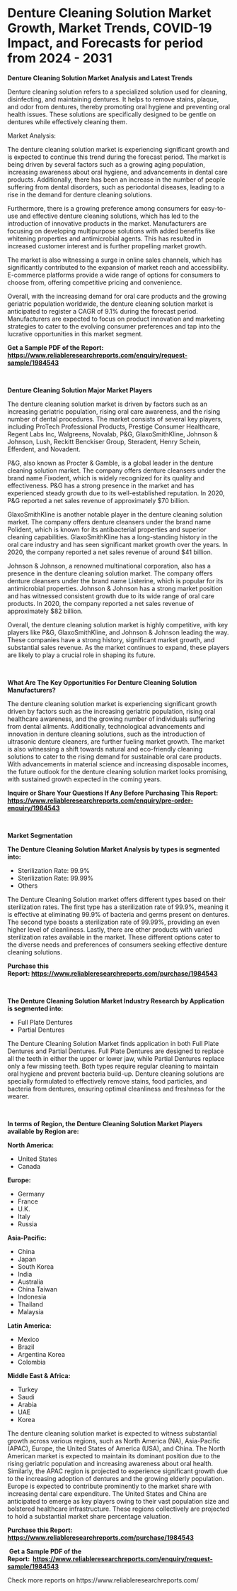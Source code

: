 <p><h1>Denture Cleaning Solution Market Growth, Market Trends, COVID-19 Impact, and Forecasts for period from 2024 - 2031</h1></p><p><strong>Denture Cleaning Solution Market Analysis and Latest Trends</strong></p>
<p><p>Denture cleaning solution refers to a specialized solution used for cleaning, disinfecting, and maintaining dentures. It helps to remove stains, plaque, and odor from dentures, thereby promoting oral hygiene and preventing oral health issues. These solutions are specifically designed to be gentle on dentures while effectively cleaning them.</p><p>Market Analysis:</p><p>The denture cleaning solution market is experiencing significant growth and is expected to continue this trend during the forecast period. The market is being driven by several factors such as a growing aging population, increasing awareness about oral hygiene, and advancements in dental care products. Additionally, there has been an increase in the number of people suffering from dental disorders, such as periodontal diseases, leading to a rise in the demand for denture cleaning solutions.</p><p>Furthermore, there is a growing preference among consumers for easy-to-use and effective denture cleaning solutions, which has led to the introduction of innovative products in the market. Manufacturers are focusing on developing multipurpose solutions with added benefits like whitening properties and antimicrobial agents. This has resulted in increased customer interest and is further propelling market growth.</p><p>The market is also witnessing a surge in online sales channels, which has significantly contributed to the expansion of market reach and accessibility. E-commerce platforms provide a wide range of options for consumers to choose from, offering competitive pricing and convenience.</p><p>Overall, with the increasing demand for oral care products and the growing geriatric population worldwide, the denture cleaning solution market is anticipated to register a CAGR of 9.1% during the forecast period. Manufacturers are expected to focus on product innovation and marketing strategies to cater to the evolving consumer preferences and tap into the lucrative opportunities in this market segment.</p></p>
<p><strong>Get a Sample PDF of the Report:&nbsp; <a href="https://www.reliableresearchreports.com/enquiry/request-sample/1984543">https://www.reliableresearchreports.com/enquiry/request-sample/1984543</a></strong></p>
<p>&nbsp;</p>
<p><strong>Denture Cleaning Solution Major Market Players</strong></p>
<p><p>The denture cleaning solution market is driven by factors such as an increasing geriatric population, rising oral care awareness, and the rising number of dental procedures. The market consists of several key players, including ProTech Professional Products, Prestige Consumer Healthcare, Regent Labs Inc, Walgreens, Novalab, P&G, GlaxoSmithKline, Johnson & Johnson, Lush, Reckitt Benckiser Group, Steradent, Henry Schein, Efferdent, and Novadent.</p><p>P&G, also known as Procter & Gamble, is a global leader in the denture cleaning solution market. The company offers denture cleansers under the brand name Fixodent, which is widely recognized for its quality and effectiveness. P&G has a strong presence in the market and has experienced steady growth due to its well-established reputation. In 2020, P&G reported a net sales revenue of approximately $70 billion.</p><p>GlaxoSmithKline is another notable player in the denture cleaning solution market. The company offers denture cleansers under the brand name Polident, which is known for its antibacterial properties and superior cleaning capabilities. GlaxoSmithKline has a long-standing history in the oral care industry and has seen significant market growth over the years. In 2020, the company reported a net sales revenue of around $41 billion.</p><p>Johnson & Johnson, a renowned multinational corporation, also has a presence in the denture cleaning solution market. The company offers denture cleansers under the brand name Listerine, which is popular for its antimicrobial properties. Johnson & Johnson has a strong market position and has witnessed consistent growth due to its wide range of oral care products. In 2020, the company reported a net sales revenue of approximately $82 billion.</p><p>Overall, the denture cleaning solution market is highly competitive, with key players like P&G, GlaxoSmithKline, and Johnson & Johnson leading the way. These companies have a strong history, significant market growth, and substantial sales revenue. As the market continues to expand, these players are likely to play a crucial role in shaping its future.</p></p>
<p>&nbsp;</p>
<p><strong>What Are The Key Opportunities For Denture Cleaning Solution Manufacturers?</strong></p>
<p><p>The denture cleaning solution market is experiencing significant growth driven by factors such as the increasing geriatric population, rising oral healthcare awareness, and the growing number of individuals suffering from dental ailments. Additionally, technological advancements and innovation in denture cleaning solutions, such as the introduction of ultrasonic denture cleaners, are further fueling market growth. The market is also witnessing a shift towards natural and eco-friendly cleaning solutions to cater to the rising demand for sustainable oral care products. With advancements in material science and increasing disposable incomes, the future outlook for the denture cleaning solution market looks promising, with sustained growth expected in the coming years.</p></p>
<p><strong>Inquire or Share Your Questions If Any Before Purchasing This Report: <a href="https://www.reliableresearchreports.com/enquiry/pre-order-enquiry/1984543">https://www.reliableresearchreports.com/enquiry/pre-order-enquiry/1984543</a></strong></p>
<p>&nbsp;</p>
<p><strong>Market Segmentation</strong></p>
<p><strong>The Denture Cleaning Solution Market Analysis by types is segmented into:</strong></p>
<p><ul><li>Sterilization Rate: 99.9%</li><li>Sterilization Rate: 99.99%</li><li>Others</li></ul></p>
<p><p>The Denture Cleaning Solution market offers different types based on their sterilization rates. The first type has a sterilization rate of 99.9%, meaning it is effective at eliminating 99.9% of bacteria and germs present on dentures. The second type boasts a sterilization rate of 99.99%, providing an even higher level of cleanliness. Lastly, there are other products with varied sterilization rates available in the market. These different options cater to the diverse needs and preferences of consumers seeking effective denture cleaning solutions.</p></p>
<p><strong>Purchase this Report:&nbsp;<a href="https://www.reliableresearchreports.com/purchase/1984543">https://www.reliableresearchreports.com/purchase/1984543</a></strong></p>
<p>&nbsp;</p>
<p><strong>The Denture Cleaning Solution Market Industry Research by Application is segmented into:</strong></p>
<p><ul><li>Full Plate Dentures</li><li>Partial Dentures</li></ul></p>
<p><p>The Denture Cleaning Solution Market finds application in both Full Plate Dentures and Partial Dentures. Full Plate Dentures are designed to replace all the teeth in either the upper or lower jaw, while Partial Dentures replace only a few missing teeth. Both types require regular cleaning to maintain oral hygiene and prevent bacteria build-up. Denture cleaning solutions are specially formulated to effectively remove stains, food particles, and bacteria from dentures, ensuring optimal cleanliness and freshness for the wearer.</p></p>
<p>&nbsp;</p>
<p><strong>In terms of Region, the Denture Cleaning Solution Market Players available by Region are:</strong></p>
<p>
    <p> <strong> North America: </strong>
        <ul>
            <li>United States</li>
            <li>Canada</li>
        </ul>
        </p> 
    <p> <strong> Europe: </strong>
        <ul>
            <li>Germany</li>
            <li>France</li>
            <li>U.K.</li>
            <li>Italy</li>
            <li>Russia</li>
        </ul>
        </p> 
    <p> <strong> Asia-Pacific: </strong>
        <ul>
            <li>China</li>
            <li>Japan</li>
            <li>South Korea</li>
            <li>India</li>
            <li>Australia</li>
            <li>China Taiwan</li>
            <li>Indonesia</li>
            <li>Thailand</li>
            <li>Malaysia</li>
        </ul>
        </p> 
    <p> <strong> Latin America: </strong>
        <ul>
            <li>Mexico</li>
            <li>Brazil</li>
            <li>Argentina Korea</li>
            <li>Colombia</li>
        </ul>
        </p> 
    <p> <strong> Middle East & Africa: </strong>
        <ul>
            <li>Turkey</li>
            <li>Saudi</li>
            <li>Arabia</li>
            <li>UAE</li>
            <li>Korea</li>
        </ul>
    </p>
    </p>
<p><p>The denture cleaning solution market is expected to witness substantial growth across various regions, such as North America (NA), Asia-Pacific (APAC), Europe, the United States of America (USA), and China. The North American market is expected to maintain its dominant position due to the rising geriatric population and increasing awareness about oral health. Similarly, the APAC region is projected to experience significant growth due to the increasing adoption of dentures and the growing elderly population. Europe is expected to contribute prominently to the market share with increasing dental care expenditure. The United States and China are anticipated to emerge as key players owing to their vast population size and bolstered healthcare infrastructure. These regions collectively are projected to hold a substantial market share percentage valuation.</p></p>
<p><strong>Purchase this Report: <a href="https://www.reliableresearchreports.com/purchase/1984543">https://www.reliableresearchreports.com/purchase/1984543</a></strong></p>
<p>&nbsp;<strong>Get a Sample PDF of the Report:&nbsp;&nbsp;<a href="https://www.reliableresearchreports.com/enquiry/request-sample/1984543">https://www.reliableresearchreports.com/enquiry/request-sample/1984543</a></strong></p>
<p><strong></strong></p>
<p>Check more reports on https://www.reliableresearchreports.com/</p>